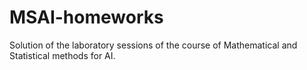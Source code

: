 # MSAI-homeworks
Solution of the laboratory sessions of the course of Mathematical and Statistical methods for AI.
